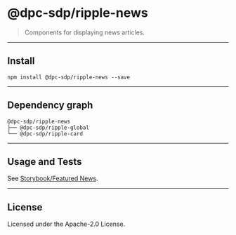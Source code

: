 # @dpc-sdp/ripple-news

> Components for displaying news articles.

--------------------------------------------------------------------------------

## Install

```shell
npm install @dpc-sdp/ripple-news --save
```

--------------------------------------------------------------------------------

## Dependency graph

```shell
@dpc-sdp/ripple-news
├── @dpc-sdp/ripple-global
└── @dpc-sdp/ripple-card
```

--------------------------------------------------------------------------------

## Usage and Tests

See [Storybook/Featured News](https://ripple.sdp.vic.gov.au/?selectedKind=Organisms/News&selectedStory=Featured%20News).

--------------------------------------------------------------------------------

## License

Licensed under the Apache-2.0 License.

